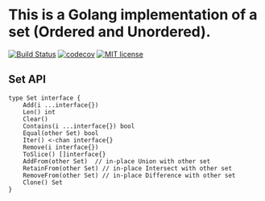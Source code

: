 # This is a Golang implementation of a set (Ordered and Unordered).
[![Build Status](https://travis-ci.com/jtejido/set.svg?branch=master)](https://travis-ci.com/jtejido/set)
[![codecov](https://codecov.io/gh/jtejido/set/branch/master/graph/badge.svg)](https://codecov.io/gh/jtejido/set)
[![MIT license](https://img.shields.io/badge/license-MIT-blue)](https://opensource.org/licenses/MIT)

## Set API

```golang
type Set interface {
	Add(i ...interface{})
	Len() int
	Clear()
	Contains(i ...interface{}) bool
	Equal(other Set) bool
	Iter() <-chan interface{}
	Remove(i interface{})
	ToSlice() []interface{}
	AddFrom(other Set)  // in-place Union with other set
	RetainFrom(other Set) // in-place Intersect with other set
	RemoveFrom(other Set) // in-place Difference with other set
	Clone() Set
}
```